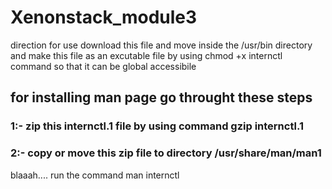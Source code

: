 # Xenonstack_module3


direction for use
download this file and move inside the /usr/bin directory
and make this file as an excutable file by using chmod +x internctl command
so that it can be global accessibile 


## for installing man page go throught these steps
### 1:- zip this internctl.1 file by using command gzip internctl.1
### 2:- copy or move this zip file to directory /usr/share/man/man1

blaaah....
run the command
man internctl

